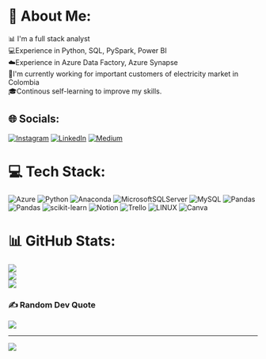 # 💫 About Me:
📊 I'm a full stack analyst <br>💻Experience in Python, SQL, PySpark, Power BI<br>☁️Experience in Azure Data Factory, Azure Synapse<br>💼I'm currently working for important customers of electricity market in Colombia<br>🎓Continous self-learning to improve my skills. 


## 🌐 Socials:
[![Instagram](https://img.shields.io/badge/Instagram-%23E4405F.svg?logo=Instagram&logoColor=white)](https://instagram.com/alonsocopetec) [![LinkedIn](https://img.shields.io/badge/LinkedIn-%230077B5.svg?logo=linkedin&logoColor=white)](https://linkedin.com/in/luiscopete) [![Medium](https://img.shields.io/badge/Medium-12100E?logo=medium&logoColor=white)](https://medium.com/@alonsocopete) 

# 💻 Tech Stack:
![Azure](https://img.shields.io/badge/azure-%230072C6.svg?style=for-the-badge&logo=azure-devops&logoColor=white) ![Python](https://img.shields.io/badge/python-3670A0?style=for-the-badge&logo=python&logoColor=ffdd54) ![Anaconda](https://img.shields.io/badge/Anaconda-%2344A833.svg?style=for-the-badge&logo=anaconda&logoColor=white) ![MicrosoftSQLServer](https://img.shields.io/badge/Microsoft%20SQL%20Sever-CC2927?style=for-the-badge&logo=microsoft%20sql%20server&logoColor=white) ![MySQL](https://img.shields.io/badge/mysql-%2300f.svg?style=for-the-badge&logo=mysql&logoColor=white) ![Pandas](https://img.shields.io/badge/pandas-%23150458.svg?style=for-the-badge&logo=pandas&logoColor=white) ![Pandas](https://img.shields.io/badge/pandas-%23150458.svg?style=for-the-badge&logo=pandas&logoColor=white) ![scikit-learn](https://img.shields.io/badge/scikit--learn-%23F7931E.svg?style=for-the-badge&logo=scikit-learn&logoColor=white) ![Notion](https://img.shields.io/badge/Notion-%23000000.svg?style=for-the-badge&logo=notion&logoColor=white) ![Trello](https://img.shields.io/badge/Trello-%23026AA7.svg?style=for-the-badge&logo=Trello&logoColor=white) ![LINUX](https://img.shields.io/badge/Linux-FCC624?style=for-the-badge&logo=linux&logoColor=black) ![Canva](https://img.shields.io/badge/Canva-%2300C4CC.svg?style=for-the-badge&logo=Canva&logoColor=white)
# 📊 GitHub Stats:
![](https://github-readme-stats.vercel.app/api?username=luiscopete&theme=prussian&hide_border=false&include_all_commits=true&count_private=true)<br/>
![](https://github-readme-streak-stats.herokuapp.com/?user=luiscopete&theme=prussian&hide_border=false)<br/>
![](https://github-readme-stats.vercel.app/api/top-langs/?username=luiscopete&theme=prussian&hide_border=false&include_all_commits=true&count_private=true&layout=compact)

### ✍️ Random Dev Quote
![](https://quotes-github-readme.vercel.app/api?type=horizontal&theme=radical)

---
[![](https://visitcount.itsvg.in/api?id=luiscopete&icon=0&color=0)](https://visitcount.itsvg.in)

<!-- Proudly created with GPRM ( https://gprm.itsvg.in ) -->
